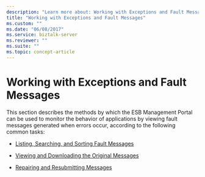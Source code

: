 ```yaml
---
description: "Learn more about: Working with Exceptions and Fault Messages"
title: "Working with Exceptions and Fault Messages"
ms.custom: ""
ms.date: "06/08/2017"
ms.service: biztalk-server
ms.reviewer: ""
ms.suite: ""
ms.topic: concept-article
---
```

# Working with Exceptions and Fault Messages
This section describes the methods by which the ESB Management Portal can be used to monitor the behavior of applications by viewing fault messages generated when errors occur, according to the following common tasks:  
  
-   [Listing, Searching, and Sorting Fault Messages](../esb-toolkit/listing-searching-and-sorting-fault-messages.md)  
  
-   [Viewing and Downloading the Original Messages](../esb-toolkit/viewing-and-downloading-the-original-messages.md)  
  
-   [Repairing and Resubmitting Messages](../esb-toolkit/repairing-and-resubmitting-messages.md)
